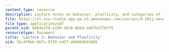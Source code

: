 ```yaml
---
content_type: resource
description: Lecture notes on behavior, plasticity, and categories of learning.
file: https://ol-ocw-studio-app-qa.s3.amazonaws.com/courses/9-301j-neural-plasticity-in-learning-and-development-spring-2002/2bc4f6bbbb7c0795e427a6600db65685_lecture_2_notes.pdf
file_type: application/pdf
parent_uid: 6664e3f8-e2d9-49c8-0bb4-a4bfb327bf75
resourcetype: Document
title: 'Lecture 2: Behavior and Plasticity'
uid: 2bc4f6bb-bb7c-0795-e427-a6600db65685
---
```

